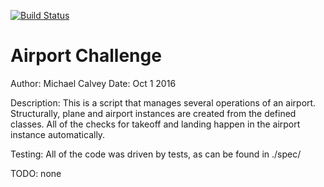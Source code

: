 [![Build Status](https://travis-ci.org/LMCMLJ/airport_challenge.svg?branch=master)](https://travis-ci.org/LMCMLJ/airport_challenge)

Airport Challenge
=================
Author: Michael Calvey
Date: Oct 1 2016

Description: This is a script that manages several operations of an airport.
Structurally, plane and airport instances are created from the defined classes.
All of the checks for takeoff and landing happen in the airport instance
automatically.

Testing: All of the code was driven by tests, as can be found in ./spec/

TODO: none
